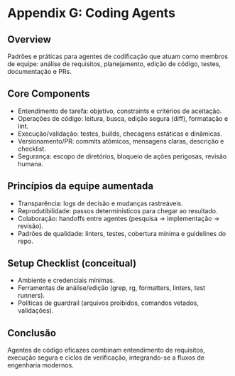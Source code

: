 # Appendix G: Coding Agents

## Overview

Padrões e práticas para agentes de codificação que atuam como membros de equipe: análise de requisitos, planejamento, edição de código, testes, documentação e PRs.

## Core Components

- Entendimento de tarefa: objetivo, constraints e critérios de aceitação.
- Operações de código: leitura, busca, edição segura (diff), formatação e lint.
- Execução/validação: testes, builds, checagens estáticas e dinâmicas.
- Versionamento/PR: commits atômicos, mensagens claras, descrição e checklist.
- Segurança: escopo de diretórios, bloqueio de ações perigosas, revisão humana.

## Princípios da equipe aumentada

- Transparência: logs de decisão e mudanças rastreáveis.
- Reprodutibilidade: passos determinísticos para chegar ao resultado.
- Colaboração: handoffs entre agentes (pesquisa → implementação → revisão).
- Padrões de qualidade: linters, testes, cobertura mínima e guidelines do repo.

## Setup Checklist (conceitual)

- Ambiente e credenciais mínimas.
- Ferramentas de análise/edição (grep, rg, formatters, linters, test runners).
- Políticas de guardrail (arquivos proibidos, comandos vetados, validações).

## Conclusão

Agentes de código eficazes combinam entendimento de requisitos, execução segura e ciclos de verificação, integrando-se a fluxos de engenharia modernos.
